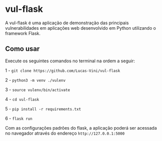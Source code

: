 # vul-flask
A vul-flask é uma aplicação de demonstração das principais vulnerabilidades em aplicações web desenvolvido em Python utilizando o framework Flask.
## Como usar
Execute os seguintes comandos no terminal na ordem a seguir:

1 - `git clone https://github.com/Lucas-Vini/vul-flask`

2 - `python3 -m venv ./vulenv`

3 - `source vulenv/bin/activate`

4 - `cd vul-flask`

5 - `pip install -r requirements.txt`

6 - `flask run`

Com as configurações padrões do flask, a aplicação poderá ser acessada no navegador através do endereço `http://127.0.0.1:5000`
